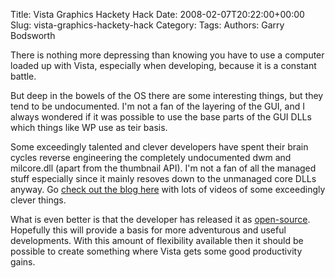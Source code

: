 Title: Vista Graphics Hackety Hack
Date: 2008-02-07T20:22:00+00:00
Slug: vista-graphics-hackety-hack
Category: 
Tags: 
Authors: Garry Bodsworth

There is nothing more depressing than knowing you have to use a computer loaded up with Vista, especially when developing, because it is a constant battle.

But deep in the bowels of the OS there are some interesting things, but they tend to be undocumented.  I'm not a fan of the layering of the GUI, and I always wondered if it was possible to use the base parts of the GUI DLLs which things like WP use as teir basis.

Some exceedingly talented and clever developers have spent their brain cycles reverse engineering the completely undocumented dwm and milcore.dll (apart from the thumbnail API).  I'm not a fan of all the managed stuff especially since it mainly resoves down to the unmanaged core DLLs anyway.  Go <a href="http://siwu.info/">check out the blog here</a> with lots of videos of some exceedingly clever things.

What is even better is that the developer has released it as <a href="http://code.google.com/p/dwmaxx/">open-source</a>.  Hopefully this will provide a basis for more adventurous and useful developments.  With this amount of flexibility available then it should be possible to create something where Vista gets some good productivity gains.
